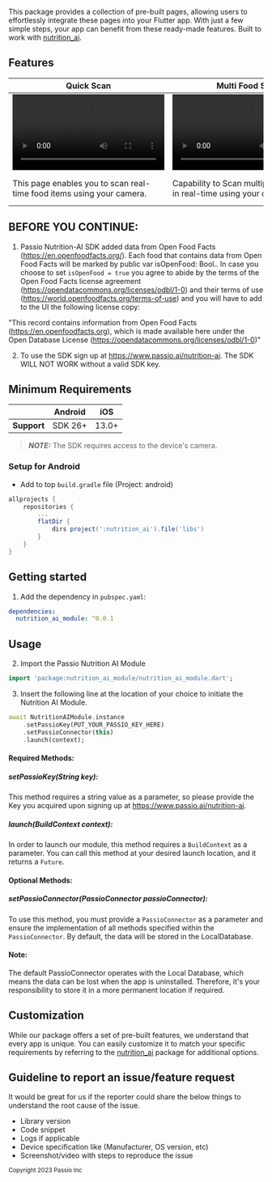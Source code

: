 This package provides a collection of pre-built pages, allowing users to effortlessly integrate these pages into your Flutter app. With just a few simple steps, your app can benefit from these ready-made features. Built to work with [nutrition_ai](https://pub.dev/packages/nutrition_ai).

## Features
| Quick Scan | Multi Food Scan | Food Search |
|-------------|---------|-------|
| <video src="https://github.com/Passiolife/Flutter-Nutrition-AI-Module/assets/84432215/2518512a-0404-4f04-a07d-b4b37241d098"> | <video src="https://github.com/Passiolife/Flutter-Nutrition-AI-Module/assets/84432215/afd44d6f-7183-46b6-a4ab-c74d32acd291"> | <video src="https://github.com/Passiolife/Flutter-Nutrition-AI-Module/assets/84432215/eedc43f0-389c-4c0b-b72b-c993fa060c45"> |
| This page enables you to scan real-time food items using your camera. | Capability to Scan multiple food items in real-time using your camera. | Input the name of a food item, and it will display matched results from the SDK. |


## BEFORE YOU CONTINUE:

1. Passio Nutrition-AI SDK added data from Open Food Facts (https://en.openfoodfacts.org/). Each food that contains data from Open Food Facts will be marked by public var isOpenFood: Bool.. In case you choose to set ```isOpenFood = true``` you agree to abide by the terms of the Open Food Facts license agreement (https://opendatacommons.org/licenses/odbl/1-0) and their terms of use (https://world.openfoodfacts.org/terms-of-use) and you will have to add to the UI the following license copy:

"This record contains information from Open Food Facts (https://en.openfoodfacts.org), which is made available here under the Open Database License (https://opendatacommons.org/licenses/odbl/1-0)"

2. To use the SDK sign up at https://www.passio.ai/nutrition-ai. The SDK WILL NOT WORK without a valid SDK key.

## Minimum Requirements

|             | Android | iOS   |
|-------------|---------|-------|
| **Support** | SDK 26+ | 13.0+ |

> **_NOTE:_** The SDK requires access to the device's camera.

### Setup for Android

* Add to top `build.gradle` file (Project: android)

```groovy
allprojects {
    repositories {
        ...
        flatDir {
            dirs project(':nutrition_ai').file('libs')
        }
    }
}
```

## Getting started

1. Add the dependency in `pubspec.yaml`:
```yaml
dependencies:
  nutrition_ai_module: ^0.0.1
```


## Usage

2. Import the Passio Nutrition AI Module

```dart
import 'package:nutrition_ai_module/nutrition_ai_module.dart';
```

3. Insert the following line at the location of your choice to initiate the Nutrition AI Module.
```dart
await NutritionAIModule.instance
    .setPassioKey(PUT_YOUR_PASSIO_KEY_HERE)
    .setPassioConnector(this)
    .launch(context);
```

#### Required Methods:

##### setPassioKey(String key):
This method requires a string value as a parameter, so please provide the Key you acquired upon signing up at https://www.passio.ai/nutrition-ai.

##### launch(BuildContext context):
In order to launch our module, this method requires a `BuildContext` as a parameter. You can call this method at your desired launch location, and it returns a `Future`.

#### Optional Methods:

##### setPassioConnector(PassioConnector passioConnector):
To use this method, you must provide a `PassioConnector` as a parameter and ensure the implementation of all methods specified within the `PassioConnector`. By default, the data will be stored in the LocalDatabase.


#### Note:
The default PassioConnector operates with the Local Database, which means the data can be lost when the app is uninstalled. Therefore, it's your responsibility to store it in a more permanent location if required.

## Customization

While our package offers a set of pre-built features, we understand that every app is unique. You can easily customize it to match your specific requirements by referring to the [nutrition_ai](https://pub.dev/packages/nutrition_ai) package for additional options.

## Guideline to report an issue/feature request
It would be great for us if the reporter could share the below things to understand the root cause of the issue.
- Library version
- Code snippet
- Logs if applicable
- Device specification like (Manufacturer, OS version, etc)
- Screenshot/video with steps to reproduce the issue

<sup>Copyright 2023 Passio Inc</sup>
